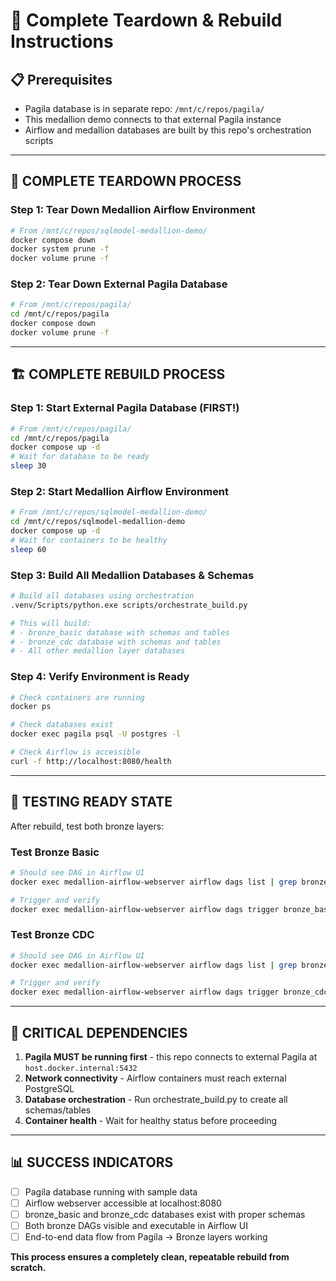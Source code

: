 # 🔄 Complete Teardown & Rebuild Instructions

## 📋 **Prerequisites**
- Pagila database is in separate repo: `/mnt/c/repos/pagila/`
- This medallion demo connects to that external Pagila instance
- Airflow and medallion databases are built by this repo's orchestration scripts

---

## 🧹 **COMPLETE TEARDOWN PROCESS**

### Step 1: Tear Down Medallion Airflow Environment
```bash
# From /mnt/c/repos/sqlmodel-medallion-demo/
docker compose down
docker system prune -f
docker volume prune -f
```

### Step 2: Tear Down External Pagila Database
```bash
# From /mnt/c/repos/pagila/
cd /mnt/c/repos/pagila
docker compose down
docker volume prune -f
```

---

## 🏗️ **COMPLETE REBUILD PROCESS**

### Step 1: Start External Pagila Database (FIRST!)
```bash
# From /mnt/c/repos/pagila/
cd /mnt/c/repos/pagila
docker compose up -d
# Wait for database to be ready
sleep 30
```

### Step 2: Start Medallion Airflow Environment
```bash
# From /mnt/c/repos/sqlmodel-medallion-demo/
cd /mnt/c/repos/sqlmodel-medallion-demo
docker compose up -d
# Wait for containers to be healthy
sleep 60
```

### Step 3: Build All Medallion Databases & Schemas
```bash
# Build all databases using orchestration
.venv/Scripts/python.exe scripts/orchestrate_build.py

# This will build:
# - bronze_basic database with schemas and tables
# - bronze_cdc database with schemas and tables  
# - All other medallion layer databases
```

### Step 4: Verify Environment is Ready
```bash
# Check containers are running
docker ps

# Check databases exist
docker exec pagila psql -U postgres -l

# Check Airflow is accessible
curl -f http://localhost:8080/health
```

---

## 🎯 **TESTING READY STATE**

After rebuild, test both bronze layers:

### Test Bronze Basic
```bash
# Should see DAG in Airflow UI
docker exec medallion-airflow-webserver airflow dags list | grep bronze_basic

# Trigger and verify
docker exec medallion-airflow-webserver airflow dags trigger bronze_basic_pagila_ingestion
```

### Test Bronze CDC  
```bash
# Should see DAG in Airflow UI
docker exec medallion-airflow-webserver airflow dags list | grep bronze_cdc

# Trigger and verify
docker exec medallion-airflow-webserver airflow dags trigger bronze_cdc_ingestion
```

---

## 🚨 **CRITICAL DEPENDENCIES**

1. **Pagila MUST be running first** - this repo connects to external Pagila at `host.docker.internal:5432`
2. **Network connectivity** - Airflow containers must reach external PostgreSQL
3. **Database orchestration** - Run orchestrate_build.py to create all schemas/tables
4. **Container health** - Wait for healthy status before proceeding

---

## 📊 **SUCCESS INDICATORS**

- [ ] Pagila database running with sample data
- [ ] Airflow webserver accessible at localhost:8080
- [ ] bronze_basic and bronze_cdc databases exist with proper schemas
- [ ] Both bronze DAGs visible and executable in Airflow UI
- [ ] End-to-end data flow from Pagila → Bronze layers working

**This process ensures a completely clean, repeatable rebuild from scratch.**